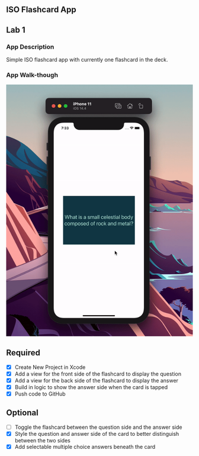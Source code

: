 ## ISO Flashcard App

## Lab 1

### App Description
Simple ISO flashcard app with currently one flashcard in the deck.

### App Walk-though
<img src="https://github.com/leeannachen/Flashcards/blob/main/lab1.gif" width=600><br>


## Required
- [x] Create New Project in Xcode
- [x] Add a view for the front side of the flashcard to display the question
- [x] Add a view for the back side of the flashcard to display the answer
- [x] Build in logic to show the answer side when the card is tapped
- [x] Push code to GitHub
## Optional
- [ ] Toggle the flashcard between the question side and the answer side
- [x] Style the question and answer side of the card to better distinguish between the two sides
- [x] Add selectable multiple choice answers beneath the card
